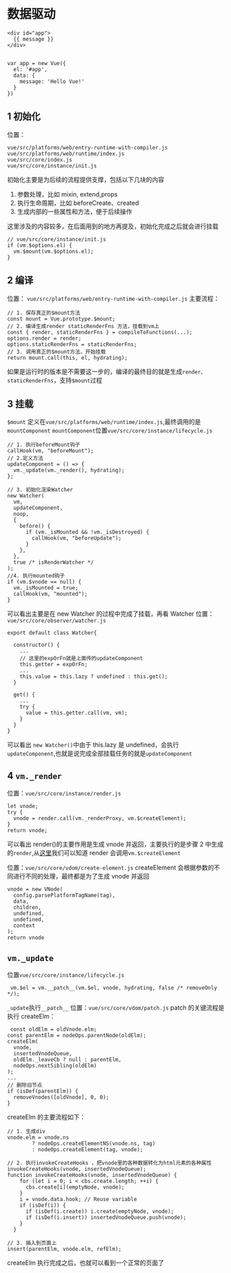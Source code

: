 # 数据驱动

```
<div id="app">
  {{ message }}
</div>


var app = new Vue({
  el: '#app',
  data: {
    message: 'Hello Vue!'
  }
})

```

## 1 初始化

位置：

```
vue/src/platforms/web/entry-runtime-with-compiler.js
vue/src/platforms/web/runtime/index.js
vue/src/core/index.js
vue/src/core/instance/init.js
```

初始化主要是为后续的流程提供支撑，包括以下几块的内容

1. 参数处理，比如 mixin, extend,props
2. 执行生命周期，比如 beforeCreate、created
3. 生成内部的一些属性和方法，便于后续操作

这里涉及的内容较多，在后面用到的地方再提及，初始化完成之后就会进行挂载

```
// vue/src/core/instance/init.js
if (vm.$options.el) {
  vm.$mount(vm.$options.el);
}
```

## 2 编译

位置： `vue/src/platforms/web/entry-runtime-with-compiler.js`
主要流程：

```
// 1. 保存真正的$mount方法
const mount = Vue.prototype.$mount;
// 2. 编译生成render staticRenderFns 方法，挂载到vm上
const { render, staticRenderFns } = compileToFunctions(...);
options.render = render;
options.staticRenderFns = staticRenderFns;
// 3. 调用真正的$mount方法，开始挂载
return mount.call(this, el, hydrating);
```

如果是运行时的版本是不需要这一步的，编译的最终目的就是生成`render、staticRenderFns`，支持`$mount`过程

## 3 挂载

`$mount` 定义在`vue/src/platforms/web/runtime/index.js`,最终调用的是`mountComponent`
`mountComponent`位置`vue/src/core/instance/lifecycle.js`

```
// 1. 执行beforeMount钩子
callHook(vm, "beforeMount");
// 2.定义方法
updateComponent = () => {
  vm._update(vm._render(), hydrating);
};

// 3. 初始化渲染Watcher
new Watcher(
  vm,
  updateComponent,
  noop,
  {
    before() {
      if (vm._isMounted && !vm._isDestroyed) {
        callHook(vm, "beforeUpdate");
      }
    },
  },
  true /* isRenderWatcher */
);
//4. 执行mounted钩子
if (vm.$vnode == null) {
  vm._isMounted = true;
  callHook(vm, "mounted");
}
```

可以看出主要是在 new Watcher 的过程中完成了挂载，再看 Watcher
位置： `vue/src/core/observer/watcher.js`

```
export default class Watcher{

  constructor() {
    ...
    // 这里的expOrFn就是上面传的updateComponent
    this.getter = expOrFn;
    ...
    this.value = this.lazy ? undefined : this.get();
  }

  get() {
    ...
    try {
      value = this.getter.call(vm, vm);
    }
  }
}
```

可以看出 `new Watcher()`中由于 this.lazy 是 undefined，会执行`updateComponent`,也就是说完成全部挂载任务的就是`updateComponent`

## 4 `vm._render`

位置：`vue/src/core/instance/render.js`

```
let vnode;
try {
  vnode = render.call(vm._renderProxy, vm.$createElement);
}
return vnode;

```

可以看出 render()的主要作用是生成 vnode 并返回，主要执行的是步骤 2 中生成的`render`,从[这里](https://cn.vuejs.org/v2/guide/render-function.html#%E8%99%9A%E6%8B%9F-DOM)我们可以知道 render 会调用`vm.$createElement`

位置：`vue/src/core/vdom/create-element.js`
createElement 会根据参数的不同进行不同的处理，最终都是为了生成 vnode 并返回

```
vnode = new VNode(
  config.parsePlatformTagName(tag),
  data,
  children,
  undefined,
  undefined,
  context
);
return vnode
```

## `vm._update`

位置`vue/src/core/instance/lifecycle.js`

```
 vm.$el = vm.__patch__(vm.$el, vnode, hydrating, false /* removeOnly */);
```

`_update`执行`__patch__`
位置：`vue/src/core/vdom/patch.js`
patch 的关键流程是执行 createElm：

```
 const oldElm = oldVnode.elm;
const parentElm = nodeOps.parentNode(oldElm);
createElm(
  vnode,
  insertedVnodeQueue,
  oldElm._leaveCb ? null : parentElm,
  nodeOps.nextSibling(oldElm)
);
...
// 删除旧节点
if (isDef(parentElm)) {
  removeVnodes([oldVnode], 0, 0);
}

```

createElm 的主要流程如下：

```
// 1. 生成div
vnode.elm = vnode.ns
        ? nodeOps.createElementNS(vnode.ns, tag)
        : nodeOps.createElement(tag, vnode);

// 2. 执行invokeCreateHooks ，把vnode里的各种数据转化为html元素的各种属性
invokeCreateHooks(vnode, insertedVnodeQueue);
function invokeCreateHooks(vnode, insertedVnodeQueue) {
    for (let i = 0; i < cbs.create.length; ++i) {
      cbs.create[i](emptyNode, vnode);
    }
    i = vnode.data.hook; // Reuse variable
    if (isDef(i)) {
      if (isDef(i.create)) i.create(emptyNode, vnode);
      if (isDef(i.insert)) insertedVnodeQueue.push(vnode);
    }
  }

// 3. 插入到页面上
insert(parentElm, vnode.elm, refElm);
```

createElm 执行完成之后，也就可以看到一个正常的页面了
